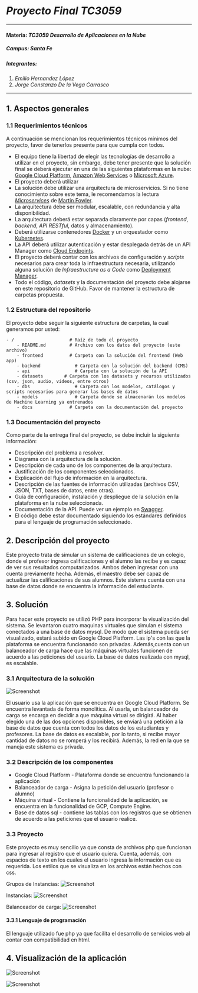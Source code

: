 # *Proyecto Final TC3059*
---
#### Materia: *TC3059 Desarrollo de Aplicaciones en la Nube*

##### Campus: *Santa Fe*

##### Integrantes:
1. *Emilio Hernandez López*
2. *Jorge Constanzo De la Vega Carrasco*

---
## 1. Aspectos generales

### 1.1 Requerimientos técnicos

A continuación se mencionan los requerimientos técnicos mínimos del proyecto, favor de tenerlos presente para que cumpla con todos.

* El equipo tiene la libertad de elegir las tecnologías de desarrollo a utilizar en el proyecto, sin embargo, debe tener presente que la solución final se deberá ejecutar en una de las siguientes plataformas en la nube: [Google Cloud Platform](https://cloud.google.com/?hl=es), [Amazon Web Services](https://aws.amazon.com/) o [Microsoft Azure](https://azure.microsoft.com/es-mx/).
* El proyecto deberá utilizar 
* La solución debe utilizar una arquitectura de microservicios. Si no tiene conocimiento sobre este tema, le recomendamos la lectura [*Microservices*](https://martinfowler.com/articles/microservices.html) de [Martin Fowler](https://martinfowler.com).
* La arquitectura debe ser modular, escalable, con redundancia y alta disponibilidad.
* La arquitectura deberá estar separada claramente por capas (*frontend*, *backend*, *API RESTful*, datos y almacenamiento).
* Deberá utilizarse contenedores [Docker](https://www.docker.com/) y un orquestador como [Kubernetes](https://kubernetes.io/).
* La API deberá utilizar autenticación y estar desplegada detrás de un API Manager como [Cloud Endpoints](https://cloud.google.com/endpoints/).
* El proyecto deberá contar con los archivos de configuración y *scripts* necesarios para crear toda la infraestructura necesaria, utilizando alguna solución de *Infraestructure as a Code* como [Deployment Manager](https://cloud.google.com/deployment-manager/).
* Todo el código, *datasets* y la documentación del proyecto debe alojarse en este repositorio de GitHub. Favor de mantener la estructura de carpetas propuesta.

### 1.2 Estructura del repositorio
El proyecto debe seguir la siguiente estructura de carpetas, la cual generamos por usted:
```
- / 			        # Raíz de todo el proyecto
    - README.md			# Archivo con los datos del proyecto (este archivo)
    - frontend			# Carpeta con la solución del frontend (Web app)
    - backend			  # Carpeta con la solución del backend (CMS)
    - api			      # Carpeta con la solución de la API
    - datasets		  # Carpeta con los datasets y recursos utilizados (csv, json, audio, videos, entre otros)
    - dbs			      # Carpeta con los modelos, catálogos y scripts necesarios para generar las bases de datos
    - models			  # Carpeta donde se almacenarán los modelos de Machine Learning ya entrenados
    - docs			    # Carpeta con la documentación del proyecto
```

### 1.3 Documentación  del proyecto

Como parte de la entrega final del proyecto, se debe incluir la siguiente información:

* Descripción del problema a resolver.
* Diagrama con la arquitectura de la solución.
* Descripción de cada uno de los componentes de la arquitectura.
* Justificación de los componentes seleccionados.
* Explicación del flujo de información en la arquitectura.
* Descripción de las fuentes de información utilizadas (archivos CSV, JSON, TXT, bases de datos, entre otras).
* Guía de configuración, instalación y despliegue de la solución en la plataforma en la nube seleccionada.
* Documentación de la API. Puede ver un ejemplo en [Swagger](https://swagger.io/). 
* El código debe estar documentado siguiendo los estándares definidos para el lenguaje de programación seleccionado.

## 2. Descripción del proyecto

Este proyecto trata de simular un sistema de calificaciones de un colegio, donde el profesor ingresa calificaciones y el alumno las recibe y es capaz de ver sus resultados computarizados. Ambos deben ingresar con una cuenta previamente hecha. Además, el maestro debe ser capaz de actualizar las calificaciones de sus alumnos. Este sistema cuenta con una base de datos donde se encuentra la información del estudiante. 

## 3. Solución

Para hacer este proyecto se utilizó PHP para incorporar la visualización del sistema. Se levantaron cuatro maquinas virtuales que simulan el sistema conectados a una base de datos mysql. De modo que el sistema pueda ser visualizado, estará subido en Google Cloud Platform. Las ip's con las que la plataforma se encuentra funcionando son privadas. Además,cuenta con un balanceador de carga hace que las máquinas virtuales funcionen de acuerdo a las peticiones del usuario. La base de datos realizada con mysql, es escalable. 

### 3.1 Arquitectura de la solución
![Screenshot](arquitectura.png) 

El usuario usa la aplicación que se encuentra en Google Cloud Platform. Se encuentra levantada de forma monolítica. Al usarla, un balanceador de carga se encarga en decidir a que máquina virtual se dirigirá. Al haber elegido una de las dos opciones disponibles, se enviará una petición a la base de datos que cuenta con todos los datos de los estudiantes y profesores. La base de datos es escalable, por lo tanto, si recibe mayor cantidad de datos no se romperá y los recibirá. Además, la red en la que se maneja este sistema es privada. 

### 3.2 Descripción de los componentes

* Google Cloud Platform - Plataforma donde se encuentra funcionando la aplicación
* Balanceador de carga - Asigna la petición del usuario (profesor o alumno)
* Máquina virtual - Contiene la funcionalidad de la aplicación, se encuentra en la funcionalidad de GCP, Compute Engine. 
* Base de datos sql - contiene las tablas con los registros que se obtienen de acuerdo a las peticiones que el usuario realice. 

### 3.3 Proyecto

Este proyecto es muy sencillo ya que consta de archivos php que funcionan para ingresar al registro que el usuario quiera. Cuenta, además, con espacios de texto en los cuales el usuario ingresa la información que es requerida. Los estilos que se visualiza en los archivos están hechos con css. 

Grupos de Instancias:
![Screenshot](GruposInstancias.jpeg) 

Instancias: 
![Screenshot](Instancias.jpeg) 

Balanceador de carga:
![Screenshot](LoadBalancer.jpeg) 

#### 3.3.1 Lenguaje de programación
El lenguaje utilizado fue php ya que facilita el desarrollo de servicios web al contar con compatibilidad en html.  

## 4. Visualización de la aplicación

![Screenshot](intro.png) 

![Screenshot](Materia.jpeg) 


